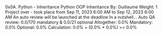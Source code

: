 0x0A. Python - Inheritance
Python
OOP
Inheritance
 By: Guillaume
 Weight: 1
 Project over - took place from Sep 11, 2023 6:00 AM to Sep 12, 2023 6:00 AM
 An auto review will be launched at the deadline
In a nutshell…
Auto QA review: 0.0/170 mandatory & 0.0/21 optional
Altogether:  0.0%
Mandatory: 0.0%
Optional: 0.0%
Calculation:  0.0% + (0.0% * 0.0%)  == 0.0%

